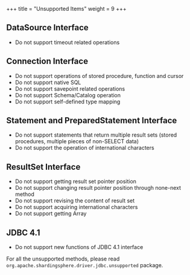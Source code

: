 +++
title = "Unsupported Items"
weight = 9
+++

## DataSource Interface

* Do not support timeout related operations

## Connection Interface

* Do not support operations of stored procedure, function and cursor
* Do not support native SQL
* Do not support savepoint related operations
* Do not support Schema/Catalog operation
* Do not support self-defined type mapping

## Statement and PreparedStatement Interface

* Do not support statements that return multiple result sets (stored procedures, multiple pieces of non-SELECT data)
* Do not support the operation of international characters

## ResultSet Interface

* Do not support getting result set pointer position
* Do not support changing result pointer position through none-next method
* Do not support revising the content of result set
* Do not support acquiring international characters
* Do not support getting Array

## JDBC 4.1

* Do not support new functions of JDBC 4.1 interface

For all the unsupported methods, please read `org.apache.shardingsphere.driver.jdbc.unsupported` package.
